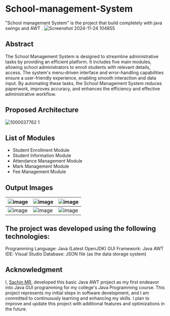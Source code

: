 # **School-management-System**
"School management System" is the project that build completely with java swings and AWT .  ![Screenshot 2024-11-24 104855](https://github.com/user-attachments/assets/b566b372-6361-45c1-91e7-40d0c4079c0a)

## **Abstract**
The School Management System is designed to streamline administrative tasks by providing an efficient platform.
 It includes five main modules, allowing school administrators to enroll students with relevant details, access. 
The system's menu-driven interface and error-handling capabilities ensure a user-friendly experience, enabling smooth interaction and data input. 
By automating these tasks, the School Management System reduces paperwork, improves accuracy, and enhances the efficiency and effective administrative workflow.

## Proposed Architecture
![1000037762 1](https://github.com/user-attachments/assets/da47e45b-45cc-428e-bdc3-1af95e541b2e)

## **List of Modules**
- Student Enrollment Module
- Student Information Module
- Attendance Management Module
- Mark Management Module
- Fee Management Module

## O**utput Images**
| ![image](https://github.com/user-attachments/assets/b9c40341-77b0-4bfd-a05b-96f19d85078a) | ![image](https://github.com/user-attachments/assets/7f6e81a0-0ca5-48cb-bdce-97deee027577) | ![image](https://github.com/user-attachments/assets/edf15252-713c-4ca3-90b3-5291a4cf1e88) | 
|--------------| --------------|   --------------|
| ![image](https://github.com/user-attachments/assets/0d0ccea1-ce80-4369-be7b-5ed574a9943a) | ![image](https://github.com/user-attachments/assets/1b1e9d82-ab0a-48f6-a8bd-df6417638465) | ![image](https://github.com/user-attachments/assets/1f497caf-1792-41f9-8e1e-464ad10e55db) |

## **The project was developed using the following technologies:**

Programming Language: Java (Latest OpenJDK)
GUI Framework: Java AWT
IDE: Visual Studio
Database: JSON file (as the data storage system)

## **Acknowledgment**
I, [Sachin MR](https://github.com/Sachin-mr), developed this basic Java AWT project as my first endeavor into Java GUI programming for my college's Java Programming course. This project represents my initial steps in software development, and I am committed to continuously learning and enhancing my skills. I plan to improve and update this project with additional features and optimizations in the future.


